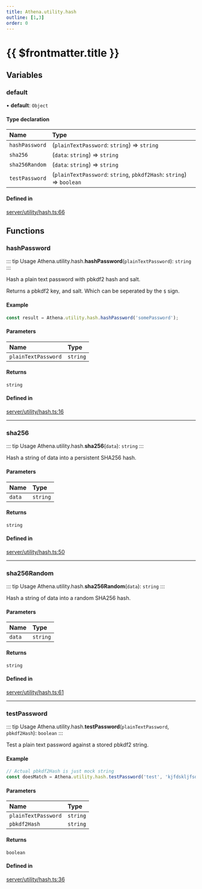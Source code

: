 ```yaml
---
title: Athena.utility.hash
outline: [1,3]
order: 0
---
```


# {{ $frontmatter.title }}


## Variables

### default

• **default**: `Object`

#### Type declaration

| Name | Type |
| :------ | :------ |
| `hashPassword` | (`plainTextPassword`: `string`) => `string` |
| `sha256` | (`data`: `string`) => `string` |
| `sha256Random` | (`data`: `string`) => `string` |
| `testPassword` | (`plainTextPassword`: `string`, `pbkdf2Hash`: `string`) => `boolean` |

#### Defined in

[server/utility/hash.ts:66](https://github.com/Stuyk/altv-athena/blob/97e73cc/src/core/server/utility/hash.ts#L66)

## Functions

### hashPassword

::: tip Usage
Athena.utility.hash.**hashPassword**(`plainTextPassword`): `string`
:::

Hash a plain text password with pbkdf2 hash and salt.

Returns a pbkdf2 key, and salt. Which can be seperated by the `$` sign.

#### Example
```ts
const result = Athena.utility.hash.hashPassword('somePassword');
```

#### Parameters

| Name | Type |
| :------ | :------ |
| `plainTextPassword` | `string` |

#### Returns

`string`

#### Defined in

[server/utility/hash.ts:16](https://github.com/Stuyk/altv-athena/blob/97e73cc/src/core/server/utility/hash.ts#L16)

___

### sha256

::: tip Usage
Athena.utility.hash.**sha256**(`data`): `string`
:::

Hash a string of data into a persistent SHA256 hash.

#### Parameters

| Name | Type |
| :------ | :------ |
| `data` | `string` |

#### Returns

`string`

#### Defined in

[server/utility/hash.ts:50](https://github.com/Stuyk/altv-athena/blob/97e73cc/src/core/server/utility/hash.ts#L50)

___

### sha256Random

::: tip Usage
Athena.utility.hash.**sha256Random**(`data`): `string`
:::

Hash a string of data into a random SHA256 hash.

#### Parameters

| Name | Type |
| :------ | :------ |
| `data` | `string` |

#### Returns

`string`

#### Defined in

[server/utility/hash.ts:61](https://github.com/Stuyk/altv-athena/blob/97e73cc/src/core/server/utility/hash.ts#L61)

___

### testPassword

::: tip Usage
Athena.utility.hash.**testPassword**(`plainTextPassword`, `pbkdf2Hash`): `boolean`
:::

Test a plain text password against a stored pbkdf2 string.

#### Example
```ts
// Actual pbkdf2Hash is just mock string
const doesMatch = Athena.utility.hash.testPassword('test', 'kjfdskljfsdkl$90jj0f10f21f1')
```

#### Parameters

| Name | Type |
| :------ | :------ |
| `plainTextPassword` | `string` |
| `pbkdf2Hash` | `string` |

#### Returns

`boolean`

#### Defined in

[server/utility/hash.ts:36](https://github.com/Stuyk/altv-athena/blob/97e73cc/src/core/server/utility/hash.ts#L36)
